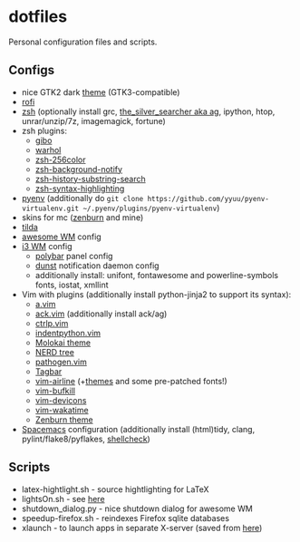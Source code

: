 # dotfiles

Personal configuration files and scripts.

## Configs

 - nice GTK2 dark [theme](https://github.com/mate-desktop/mate-themes/tree/master/desktop-themes/BlackMATE) (GTK3-compatible)
 - [rofi](https://github.com/DaveDavenport/rofi)
 - [zsh](http://zsh.org) (optionally install grc, [the\_silver\_searcher aka ag](https://github.com/ggreer/the_silver_searcher), ipython, htop, unrar/unzip/7z, imagemagick, fortune)
 - zsh plugins:
    * [gibo](https://github.com/simonwhitaker/gibo)
    * [warhol](https://github.com/unixorn/warhol.plugin.zsh)
    * [zsh-256color](https://github.com/chrissicool/zsh-256color)
    * [zsh-background-notify](https://github.com/lockie/zsh-background-notify)
    * [zsh-history-substring-search](https://github.com/zsh-users/zsh-history-substring-search)
    * [zsh-syntax-highlighting](https://github.com/zsh-users/zsh-syntax-highlighting)
 - [pyenv](https://github.com/yyuu/pyenv) (additionally do `git clone https://github.com/yyuu/pyenv-virtualenv.git ~/.pyenv/plugins/pyenv-virtualenv`)
 - skins for mc ([zenburn](http://kippura.org/zenburnpage) and mine)
 - [tilda](https://github.com/lanoxx/tilda)
 - [awesome WM](https://awesome.naquadah.org) config
 - [i3 WM](https://i3wm.org) config
    * [polybar](https://github.com/jaagr/polybar) panel config
    * [dunst](https://dunst-project.org) notification daemon config
    * additionally install: unifont, fontawesome and powerline-symbols fonts, iostat, xmllint
 - Vim with plugins (additionally install python-jinja2 to support its syntax):
    * [a.vim](https://github.com/vim-scripts/a.vim)
    * [ack.vim](https://github.com/mileszs/ack.vim) (additionally install ack/ag)
    * [ctrlp.vim](https://github.com/ctrlpvim/ctrlp.vim)
    * [indentpython.vim](https://github.com/vim-scripts/indentpython.vim)
    * [Molokai theme](https://github.com/tomasr/molokai)
    * [NERD tree](https://github.com/scrooloose/nerdtree)
    * [pathogen.vim](https://github.com/tpope/vim-pathogen)
    * [Tagbar](https://github.com/majutsushi/tagbar)
    * [vim-airline](https://github.com/bling/vim-airline) (+[themes](https://github.com/vim-airline/vim-airline-themes) and some pre-patched fonts!)
    * [vim-bufkill](https://github.com/qpkorr/vim-bufkill)
    * [vim-devicons](https://github.com/ryanoasis/vim-devicons)
    * [vim-wakatime](https://wakatime.com)
    * [Zenburn theme](https://github.com/jnurmine/Zenburn)
 - [Spacemacs](http://spacemacs.org) configuration (additionally install (html)tidy, clang, pylint/flake8/pyflakes, [shellcheck](https://www.shellcheck.net))

## Scripts
 - latex-hightlight.sh - source hightlighting for LaTeX
 - lightsOn.sh - see [here](https://github.com/iye/lightsOn)
 - shutdown\_dialog.py - nice shutdown dialog for awesome WM
 - speedup-firefox.sh - reindexes Firefox sqlite databases
 - xlaunch - to launch apps in separate X-server (saved from [here](https://forums.gentoo.org/viewtopic-t-483004.html))
